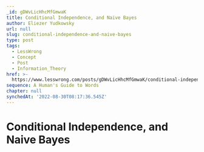 ```yaml
---
_id: gDWvLicHhcMfGmwaK
title: Conditional Independence, and Naive Bayes
author: Eliezer Yudkowsky
url: null
slug: conditional-independence-and-naive-bayes
type: post
tags:
  - LessWrong
  - Concept
  - Post
  - Information_Theory
href: >-
  https://www.lesswrong.com/posts/gDWvLicHhcMfGmwaK/conditional-independence-and-naive-bayes
sequence: A Human's Guide to Words
chapter: null
synchedAt: '2022-08-30T08:17:36.545Z'
---
```

# Conditional Independence, and Naive Bayes

